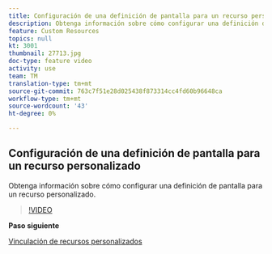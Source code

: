 ```yaml
---
title: Configuración de una definición de pantalla para un recurso personalizado
description: Obtenga información sobre cómo configurar una definición de pantalla para un recurso personalizado.
feature: Custom Resources
topics: null
kt: 3001
thumbnail: 27713.jpg
doc-type: feature video
activity: use
team: TM
translation-type: tm+mt
source-git-commit: 763c7f51e28d025438f873314cc4fd60b96648ca
workflow-type: tm+mt
source-wordcount: '43'
ht-degree: 0%

---
```



## Configuración de una definición de pantalla para un recurso personalizado

Obtenga información sobre cómo configurar una definición de pantalla para un recurso personalizado.

>[!VIDEO](https://video.tv.adobe.com/v/27713?quality=9)

**Paso siguiente**

[Vinculación de recursos personalizados](./linking-custom-resources.md)
